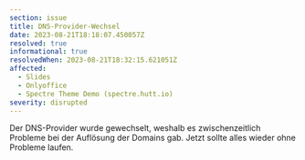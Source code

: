 ```yaml
---
section: issue
title: DNS-Provider-Wechsel
date: 2023-08-21T18:18:07.450057Z
resolved: true
informational: true
resolvedWhen: 2023-08-21T18:32:15.621051Z
affected:
  - Slides
  - Onlyoffice
  - Spectre Theme Demo (spectre.hutt.io)
severity: disrupted
---
```


Der DNS-Provider wurde gewechselt, weshalb es zwischenzeitlich Probleme bei der Auflösung der Domains gab. Jetzt sollte alles wieder ohne Probleme laufen.
        